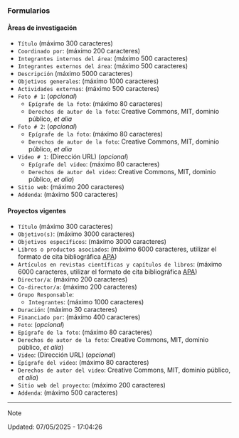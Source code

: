 ### Formularios

#### Àreas de investigación
* `Título` (máximo 300 caracteres)
* `Coordinado por`: (máximo 200 caracteres)
* `Integrantes internos del área`: (máximo 500 caracteres)
* `Integrantes externos del área`: (máximo 500 caracteres)
* `Descripción` (máximo 5000 caracteres)
* `Objetivos generales`: (máximo 1000 caracteres)
* `Actividades externas`: (máximo 500 caracteres)
* `Foto # 1`: (_opcional_)
	- `Epígrafe de la foto`: (máximo 80 caracteres)
	- `Derechos de autor de la foto`: Creative Commons, MIT, dominio público, _et alia_
* `Foto # 2`: (_opcional_)
	* `Epígrafe de la foto`: (máximo 80 caracteres)
	* `Derechos de autor de la foto`: Creative Commons, MIT, dominio público, _et alia_
* `Video # 1`: (Dirección URL) (_opcional_)
	* `Epígrafe del video`: (máximo 80 caracteres)
	* `Derechos de autor del video`: Creative Commons, MIT, dominio público, _et alia_)
* `Sitio web`: (máximo 200 caracteres)
* `Addenda`: (máximo 500 caracteres)

#### Proyectos vigentes
* `Título` (máximo 300 caracteres)
* `Objetivo(s)`: (máximo 3000 caracteres)
* `Objetivos específicos`: (máximo 3000 caracteres)
* `Libros o productos asociados`: (máximo 6000 caracteres, utilizar el formato de cita bibliográfica [APA](https://biblioguias.uam.es/citar/estilo_apa_7th_ed))
* `‌Artículos en revistas científicas y capítulos de libros`: (máximo 6000 caracteres, utilizar el formato de cita bibliográfica [APA](https://biblioguias.uam.es/citar/estilo_apa_7th_ed))
* `Director/a`: (máximo 200 caracteres)
* `Co-director/a`: (máximo 200 caracteres)
* `Grupo Responsable`:
	- `Integrantes`: (máximo 1000 caracteres)
* `Duración`: (máximo 30 caracteres)
* `Financiado por`: (máximo 400 caracteres)
* `Foto`: (_opcional_)
* `Epígrafe de la foto`: (máximo 80 caracteres)
* `Derechos de autor de la foto`: Creative Commons, MIT, dominio público, _et alia_)
* `Video`: (Dirección URL) (_opcional_)
* `Epígrafe del video`: (máximo 80 caracteres)
* `Derechos de autor del video`: Creative Commons, MIT, dominio público, _et alia_)
* `Sitio web del proyecto`: (máximo 200 caracteres)
* `Addenda`: (máximo 500 caracteres)

---
> [!NOTE]
> Updated: 07/05/2025 - 17:04:26

